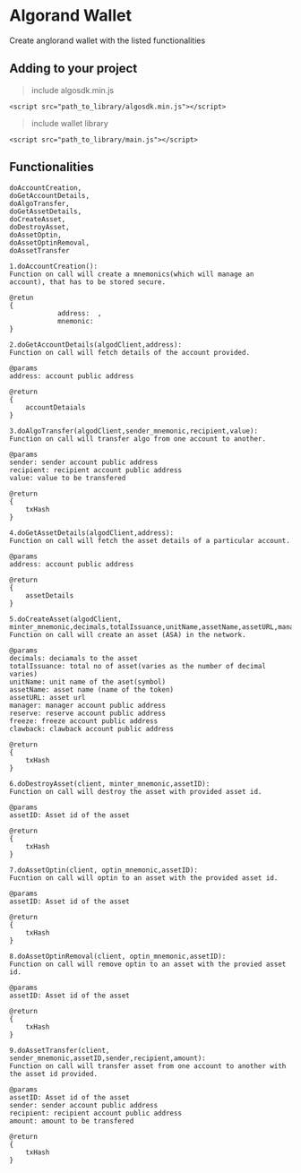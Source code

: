 # Algorand Wallet

Create anglorand wallet with the listed functionalities

## Adding to your project

> include algosdk.min.js
```
<script src="path_to_library/algosdk.min.js"></script>
```
> include wallet library
```
<script src="path_to_library/main.js"></script>
```

## Functionalities
    doAccountCreation,
    doGetAccountDetails,
    doAlgoTransfer,
    doGetAssetDetails, 
    doCreateAsset,
    doDestroyAsset,  
    doAssetOptin,
    doAssetOptinRemoval, 
    doAssetTransfer

```
1.doAccountCreation():
Function on call will create a mnemonics(which will manage an account), that has to be stored secure.

@retun
{
            address:  ,
            mnemonic: 
}
```

```
2.doGetAccountDetails(algodClient,address):
Function on call will fetch details of the account provided.

@params
address: account public address

@return
{
    accountDetaials
}
```

```
3.doAlgoTransfer(algodClient,sender_mnemonic,recipient,value):
Function on call will transfer algo from one account to another.

@params
sender: sender account public address
recipient: recipient account public address
value: value to be transfered

@return
{
    txHash
}
```

```
4.doGetAssetDetails(algodClient,address):
Function on call will fetch the asset details of a particular account.

@params
address: account public address

@return
{
    assetDetails
}
```

```
5.doCreateAsset(algodClient, minter_mnemonic,decimals,totalIssuance,unitName,assetName,assetURL,manager,reserve,freeze,clawback):
Function on call will create an asset (ASA) in the network.

@params
decimals: deciamals to the asset
totalIssuance: total no of asset(varies as the number of decimal varies)
unitName: unit name of the aset(symbol)
assetName: asset name (name of the token)
assetURL: asset url
manager: manager account public address
reserve: reserve account public address
freeze: freeze account public address
clawback: clawback account public address

@return
{
    txHash
}
```

```
6.doDestroyAsset(client, minter_mnemonic,assetID):
Function on call will destroy the asset with provided asset id.

@params
assetID: Asset id of the asset

@return
{
    txHash
}
```

```
7.doAssetOptin(client, optin_mnemonic,assetID):
Fucntion on call will optin to an asset with the provided asset id.

@params
assetID: Asset id of the asset

@return
{
    txHash
}
```

```
8.doAssetOptinRemoval(client, optin_mnemonic,assetID):
Function on call will remove optin to an asset with the provied asset id.

@params
assetID: Asset id of the asset

@return
{
    txHash
}
```

```
9.doAssetTransfer(client, sender_mnemonic,assetID,sender,recipient,amount):
Function on call will transfer asset from one account to another with the asset id provided.

@params
assetID: Asset id of the asset
sender: sender account public address
recipient: recipient account public address
amount: amount to be transfered

@return
{
    txHash
}
```
